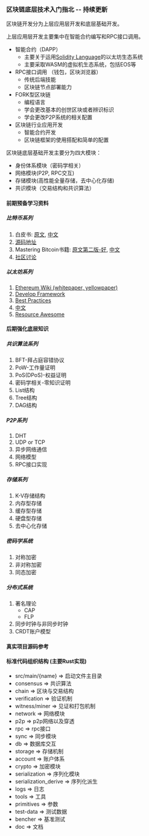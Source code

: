 ### 区块链底层技术入门指北 -- 持续更新
区块链开发分为上层应用层开发和底层基础开发。

上层应用层开发主要集中在智能合约编写和RPC接口调用。
- 智能合约（DAPP）
  - 主要关于运用[Solidity Language](http://solidity.readthedocs.io/en/latest/index.html)的以太坊生态系统
  - 主要采取WASM的虚拟机生态系统，包括EOS等
- RPC接口调用 （钱包，区块浏览器）
  - 传统后端技能
  - 区块链节点部署能力
- FORK型区块链
  - 编程语言
  - 学会更改基本的创世区块或者辨识标识
  - 学会更改P2P系统的相关配置
- 区块链行业应用开发
  - 智能合约开发
  - 区块链框架的使用搭配和简单的配置

区块链底层基础开发主要分为四大模块：
- 身份体系模块（密码学相关）
- 网络模块(P2P, RPC交互)
- 存储模块(高性能全量存储，去中心化存储)
- 共识模块（交易结构和共识算法）

#### 前期预备学习资料
##### 比特币系列
1. 白皮书: [原文](https://bitcoin.org/bitcoin.pdf), [中文](http://www.8btc.com/wiki/bitcoin-a-peer-to-peer-electronic-cash-system)
2. [源码地址](https://github.com/bitcoin/bitcoin)
3. Mastering Bitcoin书籍: [原文第二版-好](https://github.com/bitcoinbook/bitcoinbook), [中文](http://book.8btc.com/books/6/masterbitcoin2cn/_book/)
4. [社区讨论](https://bitcointalk.org/)

##### 以太坊系列
1. [Ethereum Wiki (whitepaper, yellowpaper)](https://github.com/ethereum/wiki/wiki)
2. [Develop Framework](https://github.com/trufflesuite/truffle)
3. [Best Practices](https://consensys.github.io/smart-contract-best-practices/)
4. [中文](https://github.com/ConsenSys/smart-contract-best-practices/blob/master/README-zh.md)
5. [Resource Awesome](https://github.com/Scanate/EthList)

#### 后期强化底层知识
##### 共识算法系列
1. BFT-拜占庭容错协议
1. PoW-工作量证明
1. PoS(DPoS)-权益证明
1. 密码学相关-零知识证明
1. List结构
1. Tree结构
1. DAG结构

##### P2P系列
1. DHT
1. UDP or TCP
1. 异步网络通信
1. 网络模型
1. RPC接口实现

##### 存储系列
1. K-V存储结构
1. 内存型存储
1. 缓存型存储
1. 硬盘型存储
1. 去中心化存储

##### 密码学系统
1. 对称加密
1. 非对称加密
1. 同态加密

##### 分布式系统
1. 著名理论
   - CAP
   - FLP
1. 同步时钟与非同步时钟
1. CRDT账户模型

#### 真实项目源码参考


#### 标准代码组织结构 (主要Rust实现)
- src/main/{name} => 启动文件主目录
- consensus => 共识算法
- chain => 区块与交易结构
- verification => 验证机制
- witness/miner => 见证和打包机制
- network => 网络模块
- p2p => p2p网络以及穿透
- rpc => rpc接口
- sync => 同步模块
- db => 数据库交互
- storage => 存储机制
- account => 账户体系
- crypto  => 加密模块
- serialization => 序列化模块
- serialization_derive => 序列化派生
- logs => 日志
- tools => 工具
- primitives => 参数
- test-data => 测试数据
- bencher => 基准测试
- doc => 文档
